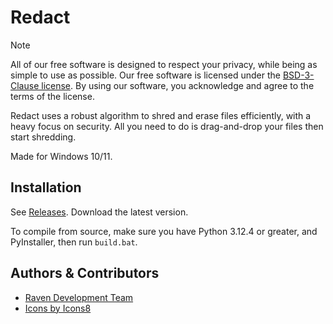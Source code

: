 
# Redact

> [!NOTE]
> All of our free software is designed to respect your privacy, while being as simple to use as possible. Our free software is licensed under the [BSD-3-Clause license](https://ravendevteam.org/files/BSD-3-Clause.txt). By using our software, you acknowledge and agree to the terms of the license.

Redact uses a robust algorithm to shred and erase files efficiently, with a heavy focus on security. All you need to do is drag-and-drop your files then start shredding.

Made for Windows 10/11.

## Installation
See [Releases](https://github.com/ravendevteam/redact/releases). Download the latest version.

To compile from source, make sure you have Python 3.12.4 or greater, and PyInstaller, then run `build.bat`.

## Authors & Contributors

- [Raven Development Team](https://ravendevteam.org/)
- [Icons by Icons8](https://icons8.com/)
